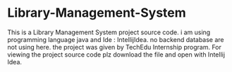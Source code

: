 # Library-Management-System
This is a Library Management System project source code.
i am using programming language java and Ide : IntellijIdea. no backend database are not using here.
the project was given by TechEdu Internship program.
For viewing the project source code plz download the file and open with Intellij Idea. 
